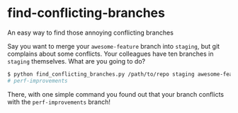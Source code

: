# find-conflicting-branches
An easy way to find those annoying conflicting branches

Say you want to merge your `awesome-feature` branch into `staging`, but git complains
about some conflicts. Your colleagues have ten branches in `staging` themselves. What
are you going to do?

```bash
$ python find_conflicting_branches.py /path/to/repo staging awesome-feature
# perf-improvements
```

There, with one simple command you found out that your branch conflicts with the
`perf-improvements` branch!
